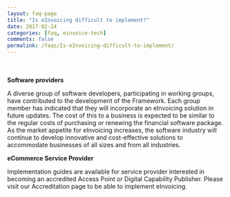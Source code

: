 ```yaml
---
layout: faq-page
title: "Is eInvoicing difficult to implement?"
date: 2017-02-24
categories: [faq, einvoice-tech]
comments: false
permalink: /faqs/Is-eInvoicing-difficult-to-implement/
---
```

<BR/> <BR/> **Software providers**

A diverse group of software developers, participating in working groups, have contributed to the development of the Framework. Each group member has indicated that they will incorporate an eInvoicing solution in future updates.
The cost of this to a business is expected to be similar to the regular costs of purchasing or renewing the financial software package.
As the market appetite for eInvoicing increases, the software industry will continue to develop innovative and cost-effective solutions to accommodate businesses of all sizes and from all industries.

**eCommerce Service Provider**

Implementation guides are available for service provider interested in becoming an accredited Access Point or Digital Capability Publisher. Please visit our Accreditation page to be able to implement eInvoicing.
